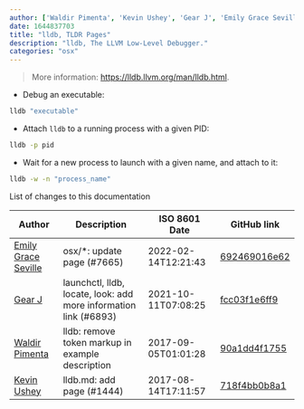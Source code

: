 ```yaml
---
author: ['Waldir Pimenta', 'Kevin Ushey', 'Gear J', 'Emily Grace Seville']
date: 1644837703
title: "lldb, TLDR Pages"
description: "lldb, The LLVM Low-Level Debugger."
categories: "osx"
---
```

> More information: <https://lldb.llvm.org/man/lldb.html>.

- Debug an executable:

```bash
lldb "executable"
```

- Attach `lldb` to a running process with a given PID:

```bash
lldb -p pid
```

- Wait for a new process to launch with a given name, and attach to it:

```bash
lldb -w -n "process_name"
```
List of changes to this documentation


Author | Description | ISO 8601 Date | GitHub link
------|-----|-----|-----
[Emily Grace Seville](mailto:emilyseville7cf@gmail.com) | osx/*: update page (#7665) | 2022-02-14T12:21:43 | [692469016e62](https://github.com/tldr-pages/tldr/commit/692469016e62d4410ec92a8f29272e447046a0d2)
[Gear J](mailto:12108619+gearj@users.noreply.github.com) | launchctl, lldb, locate, look: add more information link (#6893) | 2021-10-11T07:08:25 | [fcc03f1e6ff9](https://github.com/tldr-pages/tldr/commit/fcc03f1e6ff9776ca4433447e9859a3c1a42e539)
[Waldir Pimenta](mailto:waldyrious@gmail.com) | lldb: remove token markup in example description | 2017-09-05T01:01:28 | [90a1dd4f1755](https://github.com/tldr-pages/tldr/commit/90a1dd4f17551074d14cd26a7ba06422d38384d4)
[Kevin Ushey](mailto:kevinushey@gmail.com) | lldb.md: add page (#1444) | 2017-08-14T17:11:57 | [718f4bb0b8a1](https://github.com/tldr-pages/tldr/commit/718f4bb0b8a1bd2cf32dd0c6ce8d05643ad58ab1)

